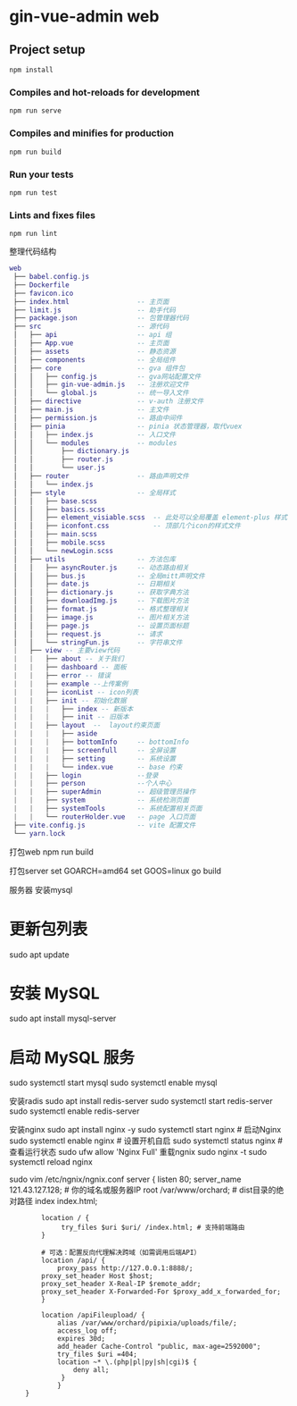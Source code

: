 # gin-vue-admin web

## Project setup

```
npm install
```

### Compiles and hot-reloads for development

```
npm run serve
```

### Compiles and minifies for production

```
npm run build
```

### Run your tests

```
npm run test
```

### Lints and fixes files

```
npm run lint
```

整理代码结构

```lua
web
 ├── babel.config.js
 ├── Dockerfile
 ├── favicon.ico
 ├── index.html                 -- 主页面
 ├── limit.js                   -- 助手代码
 ├── package.json               -- 包管理器代码
 ├── src                        -- 源代码
 │   ├── api                    -- api 组
 │   ├── App.vue                -- 主页面
 │   ├── assets                 -- 静态资源
 │   ├── components             -- 全局组件
 │   ├── core                   -- gva 组件包
 │   │   ├── config.js          -- gva网站配置文件
 │   │   ├── gin-vue-admin.js   -- 注册欢迎文件
 │   │   └── global.js          -- 统一导入文件
 │   ├── directive              -- v-auth 注册文件
 │   ├── main.js                -- 主文件
 │   ├── permission.js          -- 路由中间件
 │   ├── pinia                  -- pinia 状态管理器，取代vuex
 │   │   ├── index.js           -- 入口文件
 │   │   └── modules            -- modules
 │   │       ├── dictionary.js
 │   │       ├── router.js
 │   │       └── user.js
 │   ├── router                 -- 路由声明文件
 │   │   └── index.js
 │   ├── style                  -- 全局样式
 │   │   ├── base.scss
 │   │   ├── basics.scss
 │   │   ├── element_visiable.scss  -- 此处可以全局覆盖 element-plus 样式
 │   │   ├── iconfont.css           -- 顶部几个icon的样式文件
 │   │   ├── main.scss
 │   │   ├── mobile.scss
 │   │   └── newLogin.scss
 │   ├── utils                  -- 方法包库
 │   │   ├── asyncRouter.js     -- 动态路由相关
 │   │   ├── bus.js             -- 全局mitt声明文件
 │   │   ├── date.js            -- 日期相关
 │   │   ├── dictionary.js      -- 获取字典方法
 │   │   ├── downloadImg.js     -- 下载图片方法
 │   │   ├── format.js          -- 格式整理相关
 │   │   ├── image.js           -- 图片相关方法
 │   │   ├── page.js            -- 设置页面标题
 │   │   ├── request.js         -- 请求
 │   │   └── stringFun.js       -- 字符串文件
 |   ├── view -- 主要view代码
 |   |   ├── about -- 关于我们
 |   |   ├── dashboard -- 面板
 |   |   ├── error -- 错误
 |   |   ├── example --上传案例
 |   |   ├── iconList -- icon列表
 |   |   ├── init -- 初始化数据
 |   |   |   ├── index -- 新版本
 |   |   |   ├── init -- 旧版本
 |   |   ├── layout  --  layout约束页面
 |   |   |   ├── aside
 |   |   |   ├── bottomInfo     -- bottomInfo
 |   |   |   ├── screenfull     -- 全屏设置
 |   |   |   ├── setting        -- 系统设置
 |   |   |   └── index.vue      -- base 约束
 |   |   ├── login              --登录
 |   |   ├── person             --个人中心
 |   |   ├── superAdmin         -- 超级管理员操作
 |   |   ├── system             -- 系统检测页面
 |   |   ├── systemTools        -- 系统配置相关页面
 |   |   └── routerHolder.vue   -- page 入口页面
 ├── vite.config.js             -- vite 配置文件
 └── yarn.lock

```

打包web
npm run build

打包server
set GOARCH=amd64
set GOOS=linux
go build

服务器
安装mysql

# 更新包列表
sudo apt update

# 安装 MySQL
sudo apt install mysql-server

# 启动 MySQL 服务
sudo systemctl start mysql
sudo systemctl enable mysql

安装radis
sudo apt install redis-server
sudo systemctl start redis-server
sudo systemctl enable redis-server

安装nginx
sudo apt install nginx -y
sudo systemctl start nginx         # 启动Nginx
sudo systemctl enable nginx        # 设置开机自启
sudo systemctl status nginx         # 查看运行状态
sudo ufw allow 'Nginx Full'
重载ngnix
sudo nginx -t
sudo systemctl reload nginx

sudo vim /etc/ngnix/ngnix.conf
server {
            listen 80;
            server_name 121.43.127.128; # 你的域名或服务器IP
            root /var/www/orchard; # dist目录的绝对路径
            index index.html;

            location / {
                 try_files $uri $uri/ /index.html; # 支持前端路由
            }

            # 可选：配置反向代理解决跨域（如需调用后端API）
            location /api/ {
                proxy_pass http://127.0.0.1:8888/;
            proxy_set_header Host $host;
            proxy_set_header X-Real-IP $remote_addr;
            proxy_set_header X-Forwarded-For $proxy_add_x_forwarded_for;
            }

            location /apiFileupload/ {
                alias /var/www/orchard/pipixia/uploads/file/;
                access_log off;
                expires 30d;
                add_header Cache-Control "public, max-age=2592000";
                try_files $uri =404;
                location ~* \.(php|pl|py|sh|cgi)$ {
                    deny all;
                 }
                }
        }